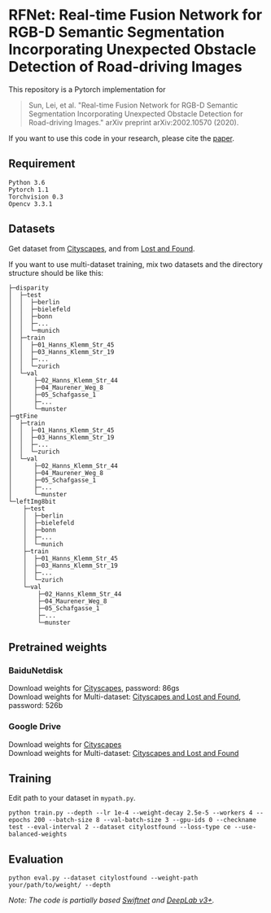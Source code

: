 # RFNet: Real-time Fusion Network for RGB-D Semantic Segmentation Incorporating Unexpected Obstacle Detection of Road-driving Images
This repository is a Pytorch implementation for  

>Sun, Lei, et al. "Real-time Fusion Network for RGB-D Semantic Segmentation Incorporating Unexpected Obstacle Detection for Road-driving Images." arXiv preprint arXiv:2002.10570 (2020).

If you want to use this code in your research, please cite the [paper](https://arxiv.org/abs/2002.10570).


## Requirement
    Python 3.6  
    Pytorch 1.1  
    Torchvision 0.3  
    Opencv 3.3.1

## Datasets
Get dataset from [Cityscapes](https://www.cityscapes-dataset.com/), and from [Lost and Found](http://www.6d-vision.com/lostandfounddataset).  

If you want to use multi-dataset training, mix two datasets and the directory structure should be like this:
    
    ├─disparity
    │  ├─test
    │  │  ├─berlin
    │  │  ├─bielefeld
    │  │  ├─bonn
    │  │  ├─...
    │  │  └─munich
    │  ├─train
    │  │  ├─01_Hanns_Klemm_Str_45
    │  │  ├─03_Hanns_Klemm_Str_19
    │  │  ├─...
    │  │  └─zurich
    │  └─val
    │      ├─02_Hanns_Klemm_Str_44
    │      ├─04_Maurener_Weg_8
    │      ├─05_Schafgasse_1
    │      ├─...
    │      └─munster
    ├─gtFine
    │  ├─train
    │  │  ├─01_Hanns_Klemm_Str_45
    │  │  ├─03_Hanns_Klemm_Str_19
    │  │  ├─...
    │  │  └─zurich
    │  └─val
    │      ├─02_Hanns_Klemm_Str_44
    │      ├─04_Maurener_Weg_8
    │      ├─05_Schafgasse_1
    │      ├─...
    │      └─munster
    └─leftImg8bit
        ├─test
        │  ├─berlin
        │  ├─bielefeld
        │  ├─bonn
        │  ├─...
        │  └─munich
        ├─train
        │  ├─01_Hanns_Klemm_Str_45
        │  ├─03_Hanns_Klemm_Str_19
        │  ├─...
        │  └─zurich
        └─val
            ├─02_Hanns_Klemm_Str_44
            ├─04_Maurener_Weg_8
            ├─05_Schafgasse_1
            ├─...
            └─munster

## Pretrained weights
### BaiduNetdisk
Download weights for [Cityscapes](https://pan.baidu.com/s/1m_gen0k1VZhyMSAzdPLiSw), password: 86gs  
Download weights for Multi-dataset: [Cityscapes and Lost and Found](https://pan.baidu.com/s/1XOREqlp-ETcNcrX7IQ7qtw), password: 526b

### Google Drive
Download weights for [Cityscapes](https://drive.google.com/file/d/1nJkYqvQv6BSTciyXHqe66fTzgWe4alr1/view?usp=sharing)    
Download weights for Multi-dataset: [Cityscapes and Lost and Found](https://drive.google.com/file/d/1aKa1hb6nVUSd1Gz6NQXk8W03WpUpw3EC/view?usp=sharing)

## Training
Edit path to your dataset in `mypath.py`.

`python train.py --depth --lr 1e-4 --weight-decay 2.5e-5 --workers 4 --epochs 200 --batch-size 8 --val-batch-size 3 --gpu-ids 0 --checkname test --eval-interval 2 --dataset citylostfound --loss-type ce --use-balanced-weights`

## Evaluation
`python eval.py --dataset citylostfound --weight-path your/path/to/weight/ --depth`

*Note: The code is partially based [Swiftnet](https://github.com/orsic/swiftnet) and [DeepLab v3+](https://github.com/jfzhang95/pytorch-deeplab-xception).*